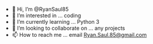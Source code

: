 - 👋 Hi, I’m @RyanSaul85
- 👀 I’m interested in ... coding
- 🌱 I’m currently learning ... Python 3
- 💞️ I’m looking to collaborate on ... any projects
- 📫 How to reach me ... email Ryan.Saul.85@gmail.com

<!---
RyanSaul85/RyanSaul85 is a ✨ special ✨ repository because its `README.md` (this file) appears on your GitHub profile.
You can click the Preview link to take a look at your changes.
--->
